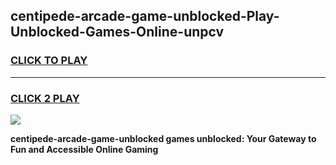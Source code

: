 
## centipede-arcade-game-unblocked-Play-Unblocked-Games-Online-unpcv
<h3>
<a href="https://premium76.site?title=centipede-arcade-game-unblocked&ref=25A">CLICK TO PLAY</a></h3>
<hr>

<h3>
<a href="https://premium76.site?title=centipede-arcade-game-unblocked&ref=25A">CLICK 2 PLAY</a>
  
</h3>

<a href="https://premium76.site?title=centipede-arcade-game-unblocked&ref=25A"><img src="https://clearcache.store/games.png"></a>


**centipede-arcade-game-unblocked games unblocked: Your Gateway to Fun and Accessible Online Gaming**
